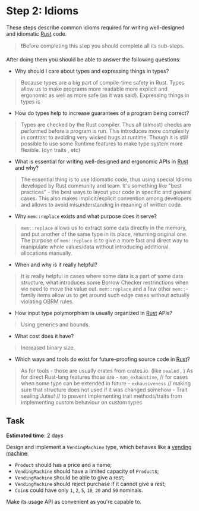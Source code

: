 Step 2: Idioms
==============

These steps describe common idioms required for writing well-designed and idiomatic [Rust] code.

> ❗️Before completing this step you should complete all its sub-steps.

After doing them you should be able to answer the following questions:
- Why should I care about types and expressing things in types?
> Because types are a big part of compile-time safety in Rust.
> Types allow us to make programs more readable more explicit and ergonomic as well as more safe (as it was said).
> Expressing things in types is

- How do types help to increase guarantees of a program being correct?
> Types are checked by the Rust compiler. Thus all (almost) checks are performed before a program is run.
> This introduces more complexity in contrast to avoiding very wicked bugs at runtime.
> Though it is still possible to use some Runtime features to make type system more flexible. (dyn traits , etc)


- What is essential for writing well-designed and ergonomic APIs in [Rust] and why?
> The essential thing is to use Idiomatic code, thus using special Idioms developed by Rust community and team.
> It's something like "best practices" - the best ways to layout your code in specific and general cases.
> This also makes implicit/explicit convention among developers and allows to avoid misunderstanding in meaning of written code.


- Why `mem::replace` exists and what purpose does it serve?
> `mem::replace` allows us to extract some data directly in the memory,
> and put another of the same type in its place, returning original one.
> The purpose of `mem::replace` is to give a more fast and direct way
> to manipulate whole values/data without introducing additional allocations manually.

- When and why is it really helpful?
> It is really helpful in cases where some data is a part of some data structure,
> what introduces some Borrow Checker restrinctions when we need to move the value out.
> `mem::replace` and a few other `mem::`-family items allow us to get around such edge cases without actually violating OBRM rules.


- How input type polymorphism is usually organized in [Rust] APIs?
> Using generics and bounds.


- What cost does it have?
> Increased binary size.


- Which ways and tools do exist for future-proofing source code in [Rust]?
> As for tools - those are usually crates from crates.io. (like `sealed` , )
> As for direct Rust-lang features those are
    - `non_exhaustive`, // for cases when some type can be extended in future
    - `exhausiveness` // making sure that structure does not used if it was changed somehow
    - Trait sealing Jutsu! // to prevent implementing trait methods/traits from implementing custom behaviour on custom types


## Task

__Estimated time__: 2 days




Design and implement a `VendingMachine` type, which behaves like a [vending machine][1]:
- `Product` should has a price and a name;
- `VendingMachine` should have a limited capacity of `Product`s;
- `VendingMachine` should be able to give a rest;
- `VendingMachine` should reject purchase if it cannot give a rest;
- `Coin`s could have only `1`, `2`, `5`, `10`, `20` and `50` nominals.

Make its usage API as convenient as you're capable to.




[Rust]: https://www.rust-lang.org

[1]: https://en.wikipedia.org/wiki/Vending_machine
[2]: https://doc.rust-lang.org/book/ch11-03-test-organization.html
[3]: https://youtu.be/Vw8BFScm0K0
